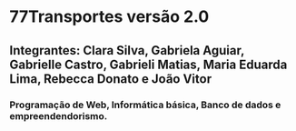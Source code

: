 # 77Transportes versão 2.0 
## Integrantes: Clara Silva, Gabriela Aguiar, Gabrielle Castro, Gabrieli Matias, Maria Eduarda Lima, Rebecca Donato e João Vitor
### Programação de Web, Informática básica, Banco de dados e empreendendorismo.